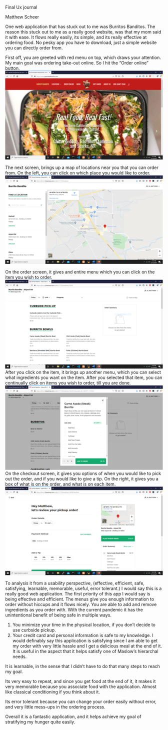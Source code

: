 Final Ux journal 

Matthew Scheer


One web application that has stuck out to me was Burritos Banditos. 
The reason this stuck out to me as a really good website, was that my mom said it with ease. 
It flows really easily, its simple, and its really effective at ordering food.
No pesky app you have to download, just a simple website you can directly order from.


First off, you are greeted with red menu on top, which draws your attention. 
My main goal was ordering take-out online. So I hit the “Order online” button. 
![alt text](https://raw.githubusercontent.com/UsabilityEngineering/uxportfolio-Mscheer75/master/assets/burito1.png)

The next screen, brings up a map of locations near you that you can order from. 
On the left, you can click on which place you would like to order. 
![alt text](https://raw.githubusercontent.com/UsabilityEngineering/uxportfolio-Mscheer75/master/assets/burito2.png)

On the order screen, it gives and entire menu which you can click on the item you wish to order. 
![alt text](https://raw.githubusercontent.com/UsabilityEngineering/uxportfolio-Mscheer75/master/assets/burito3.png)
After you click on the item, it brings up another menu, which you can select what ingredients you want on the item.
After you selected that item, you can continually click on items you wish to order, till you are done.
![alt text](https://raw.githubusercontent.com/UsabilityEngineering/uxportfolio-Mscheer75/master/assets/burito4.png)
On the checkout screen, it gives you options of when you would like to pick out the order, and if you would like to give a tip.
On the right, it gives you a box of what is on the order, and what is on each item.
![alt text](https://raw.githubusercontent.com/UsabilityEngineering/uxportfolio-Mscheer75/master/assets/burito5.png)


To analysis it from a usability perspective, (effective, efficient, safe, satisfying, learnable, memorable, useful, error tolerant.) I would say this is a really good web application. 
The first priority of this app I would say is being effective and efficient. The menus give you enough information to order without hiccups and it flows nicely. You are able to add and remove ingredients as you order with.
With the current pandemic it has the unintentional benefit of being safe in multiple ways. 
1.	You minimize your time in the physical location, if you don’t decide to use curbside pickup.
2.	Your credit card and personal information is safe to my knowledge. 
I would definably say this application is satisfying since I am able to get my order with very little hassle and I get a delicious meal at the end of it. It is useful in the aspect that it helps satisfy one of Maslow’s hierarchal needs. 

It is learnable, in the sense that I didn’t have to do that many steps to reach my goal.

 Its very easy to repeat, and since you get food at the end of it, it makes it very memorable because you associate food with the application.  Almost like classical conditioning if you think about it.

Its error tolerant because you can change your order easily without error, and very little mess-ups in the ordering process. 

Overall it is a fantastic application, and it helps achieve my goal of stratifying my hunger quite easily. 
